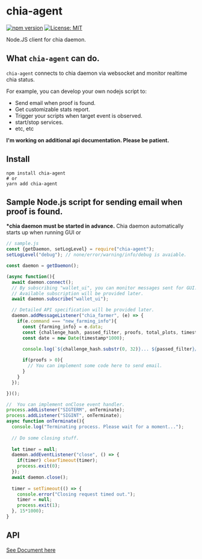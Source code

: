 # chia-agent
[![npm version](https://badge.fury.io/js/chia-agent.svg)](https://badge.fury.io/js/chia-agent) [![License: MIT](https://img.shields.io/badge/License-MIT-yellow.svg)](https://opensource.org/licenses/MIT)

Node.JS client for chia daemon.


## What `chia-agent` can do.

`chia-agent` connects to chia daemon via websocket and monitor realtime chia status.  

For example, you can develop your own nodejs script to:  
- Send email when proof is found.
- Get customizable stats report.
- Trigger your scripts when target event is observed.
- start/stop services.
- etc, etc

**I'm working on additional api documentation. Please be patient.**


## Install

```
npm install chia-agent
# or
yarn add chia-agent
```



## Sample Node.js script for sending email when proof is found.
**\*chia daemon must be started in advance.**
Chia daemon automatically starts up when running GUI or 

```js
// sample.js
const {getDaemon, setLogLevel} = require("chia-agent");
setLogLevel("debug"); // none/error/warning/info/debug is avaiable.

const daemon = getDaemon();

(async function(){
  await daemon.connect();
  // By subscribing "wallet_ui", you can monitor messages sent for GUI.
  // Available subscription will be provided later.
  await daemon.subscribe("wallet_ui");

  // Detailed API specification will be provided later.
  daemon.addMessageListener("chia_farmer", (e) => {
    if(e.command === "new_farming_info"){
      const {farming_info} = e.data;
      const {challenge_hash, passed_filter, proofs, total_plots, timestamp} = farming_info;
      const date = new Date(timestamp*1000);

      console.log(`${challenge_hash.substr(0, 32)}... ${passed_filter}/${total_plots} ${proofs} ${date.toLocaleTimeString()}`);
      
      if(proofs > 0){
        // You can implement some code here to send email.
      }
    }
  });

})();

//  You can implement onClose event handler.
process.addListener("SIGTERM", onTerminate);
process.addListener("SIGINT", onTerminate);
async function onTerminate(){
  console.log("Terminating process. Please wait for a moment...");
  
  // Do some closing stuff.
  
  let timer = null;
  daemon.addEventListener("close", () => {
    if(timer) clearTimeout(timer);
    process.exit(0);
  });
  await daemon.close();
  
  timer = setTimeout(() => {
    console.error("Closing request timed out.");
    timer = null;
    process.exit(1);
  }, 15*1000);
}
```

## API
[See Document here](https://github.com/Chia-Mine/chia-agent/blob/main/API.md)
